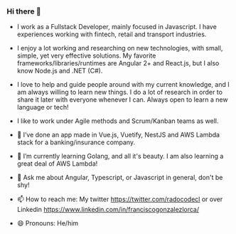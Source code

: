 ### Hi there 👋

- I work as a Fullstack Developer, mainly focused in Javascript. I have experiences working with fintech, retail and transport industries.

- I enjoy a lot working and researching on new technologies, with small, simple, yet very effective solutions. My favorite frameworks/libraries/runtimes are Angular 2+ and React.js, but I also know Node.js and .NET (C#).

- I love to help and guide people around with my current knowledge, and I am always willing to learn new things. I do a lot of research in order to share it later with everyone whenever I can. Always open to learn a new language or tech!

- I like to work under Agile methods and Scrum/Kanban teams as well.

- 🔭 I’ve done an app made in Vue.js, Vuetify, NestJS and AWS Lambda stack for a banking/insurance company.
- 🌱 I’m currently learning Golang, and all it's beauty. I am also learning a great deal of AWS Lambda!
- 💬 Ask me about Angular, Typescript, or Javascript in general, don't be shy!
- 📫 How to reach me: My twitter https://twitter.com/radocodecl or over Linkedin https://www.linkedin.com/in/franciscogonzalezlorca/
- 😄 Pronouns: He/him
